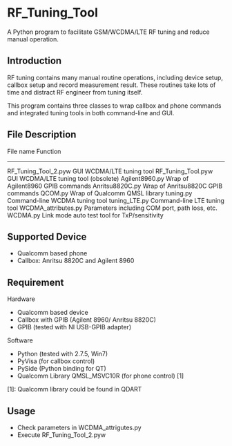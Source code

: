 RF_Tuning_Tool
==============

A Python program to facilitate GSM/WCDMA/LTE RF tuning and reduce manual operation.


Introduction
------------

RF tuning contains many manual routine operations, including device setup, 
callbox setup and record measurement result. These routines take lots of 
time and distract RF engineer from tuning itself.

This program contains three classes to wrap callbox and phone commands and 
integrated tuning tools in both command-line and GUI.


File Description
----------------

File name				Function
--------------------	--------------------------------------------------
RF_Tuning_Tool_2.pyw	GUI WCDMA/LTE tuning tool
RF_Tuning_Tool.pyw		GUI WCDMA/LTE tuning tool (obsolete)
Agilent8960.py			Wrap of Agilent8960 GPIB commands
Anritsu8820C.py			Wrap of Anritsu8820C GPIB commands
QCOM.py					Wrap of Qualcomm QMSL library
tuning.py				Command-line WCDMA tuning tool
tuning_LTE.py			Command-line LTE tuning tool
WCDMA_attributes.py		Parameters including COM port, path loss, etc.
WCDMA.py				Link mode auto test tool for TxP/sensitivity


Supported Device
----------------

- Qualcomm based phone
- Callbox: Anritsu 8820C and Agilent 8960


Requirement
-----------

Hardware
- Qualcomm based device
- Callbox with GPIB (Agilent 8960/ Anritsu 8820C)
- GPIB (tested with NI USB-GPIB adapter)

Software
- Python (tested with 2.7.5, Win7)
- PyVisa (for callbox control)
- PySide (Python binding for QT)
- Qualcomm Library QMSL_MSVC10R (for phone control) [1]
	
[1]: Qualcomm library could be found in QDART


Usage
-----

- Check parameters in WCDMA_attrigutes.py
- Execute RF_Tuning_Tool_2.pyw